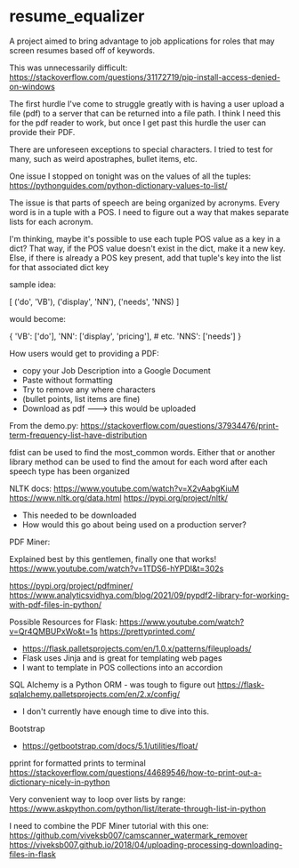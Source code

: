 # resume_equalizer

A project aimed to bring advantage to job applications for roles that may screen resumes based off of keywords.

This was unnecessarily difficult:
https://stackoverflow.com/questions/31172719/pip-install-access-denied-on-windows

The first hurdle I've come to struggle greatly with is having a user upload a file (pdf) to a server that can be returned into a file path. I think I need this for the pdf reader to work, but once I get past this hurdle the user can provide their PDF.

There are unforeseen exceptions to special characters. I tried to test for many, such as weird apostraphes, bullet items, etc.

One issue I stopped on tonight was on the values of all the tuples:
https://pythonguides.com/python-dictionary-values-to-list/

The issue is that parts of speech are being organized by acronyms. Every word is in a tuple with a POS. I need to figure out a way that makes separate lists for each acronym.

I'm thinking, maybe it's possible to use each tuple POS value as a key in a dict? That way, if the POS value doesn't exist in the dict, make it a new key. Else, if there is already a POS key present, add that tuple's key into the list for that associated dict key

sample idea:

[
('do', 'VB'),
('display', 'NN'),
('needs', 'NNS)
]

would become:

{
'VB': ['do'],
'NN': ['display', 'pricing'], # etc.
'NNS': ['needs']
}

How users would get to providing a PDF:

- copy your Job Description into a Google Document
- Paste without formatting
- Try to remove any where characters
- (bullet points, list items are fine)
- Download as pdf ---> this would be uploaded

From the demo.py:
https://stackoverflow.com/questions/37934476/print-term-frequency-list-have-distribution

fdist can be used to find the most_common words. Either that or another library method can be used to find the amout for each word after each speech type has been organized

NLTK docs:
https://www.youtube.com/watch?v=X2vAabgKiuM
https://www.nltk.org/data.html
https://pypi.org/project/nltk/

- This needed to be downloaded
- How would this go about being used on a production server?

PDF Miner:

Explained best by this gentlemen, finally one that works!
https://www.youtube.com/watch?v=1TDS6-hYPDI&t=302s

https://pypi.org/project/pdfminer/
https://www.analyticsvidhya.com/blog/2021/09/pypdf2-library-for-working-with-pdf-files-in-python/

Possible Resources for Flask:
https://www.youtube.com/watch?v=Qr4QMBUPxWo&t=1s
https://prettyprinted.com/

- https://flask.palletsprojects.com/en/1.0.x/patterns/fileuploads/
- Flask uses Jinja and is great for templating web pages
- I want to template in POS collections into an accordion

SQL Alchemy is a Python ORM - was tough to figure out
https://flask-sqlalchemy.palletsprojects.com/en/2.x/config/

- I don't currently have enough time to dive into this.

Bootstrap

- https://getbootstrap.com/docs/5.1/utilities/float/

pprint for formatted prints to terminal
https://stackoverflow.com/questions/44689546/how-to-print-out-a-dictionary-nicely-in-python

Very convenient way to loop over lists by range:
https://www.askpython.com/python/list/iterate-through-list-in-python

I need to combine the PDF Miner tutorial with this one:
https://github.com/viveksb007/camscanner_watermark_remover
https://viveksb007.github.io/2018/04/uploading-processing-downloading-files-in-flask
